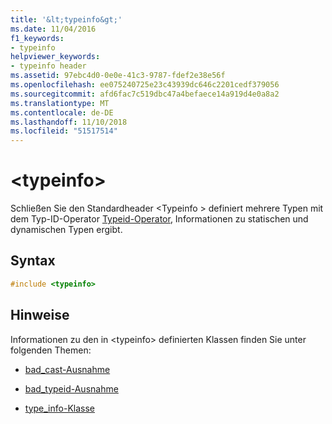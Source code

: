 ```yaml
---
title: '&lt;typeinfo&gt;'
ms.date: 11/04/2016
f1_keywords:
- typeinfo
helpviewer_keywords:
- typeinfo header
ms.assetid: 97ebc4d0-0e0e-41c3-9787-fdef2e38e56f
ms.openlocfilehash: ee075240725e23c43939dc646c2201cedf379056
ms.sourcegitcommit: afd6fac7c519dbc47a4befaece14a919d4e0a8a2
ms.translationtype: MT
ms.contentlocale: de-DE
ms.lasthandoff: 11/10/2018
ms.locfileid: "51517514"
---
```

# <a name="lttypeinfogt"></a>&lt;typeinfo&gt;

Schließen Sie den Standardheader \<Typeinfo > definiert mehrere Typen mit dem Typ-ID-Operator [Typeid-Operator](../cpp/typeid-operator.md), Informationen zu statischen und dynamischen Typen ergibt.

## <a name="syntax"></a>Syntax

```cpp
#include <typeinfo>
```

## <a name="remarks"></a>Hinweise

Informationen zu den in \<typeinfo> definierten Klassen finden Sie unter folgenden Themen:

- [bad_cast-Ausnahme](../cpp/bad-cast-exception.md)

- [bad_typeid-Ausnahme](../cpp/bad-typeid-exception.md)

- [type_info-Klasse](../cpp/type-info-class.md)

